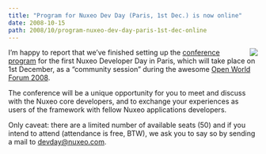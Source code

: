 ```yaml
---
title: "Program for Nuxeo Dev Day (Paris, 1st Dec.) is now online"
date: 2008-10-15
path: 2008/10/program-nuxeo-dev-day-paris-1st-dec-online
---
```


<div style="float:right;padding-left:6px;">
<img src="http://www.nuxeo.com/static/photos/fml/logo_en.jpg" align="top"></div>

I&#8217;m happy to report that we&#8217;ve finished setting up the <a href="http://www.nuxeo.com/en/events/first-nuxeo-developer/">conference program</a> for the first Nuxeo Developer Day in Paris, which will take place on 1st December, as a &#8220;community session&#8221; during the awesome <a href="http://www.openworldforum.org/">Open World Forum 2008</a>.
  
The conference will be a unique opportunity for you to meet and discuss with the Nuxeo core developers, and to exchange your experiences as users of the framework with fellow Nuxeo applications developers.

Only caveat: there are a limited number of available seats (50) and if you intend to attend (attendance is free, BTW), we ask you to say so by sending a mail to devday@nuxeo.com.

